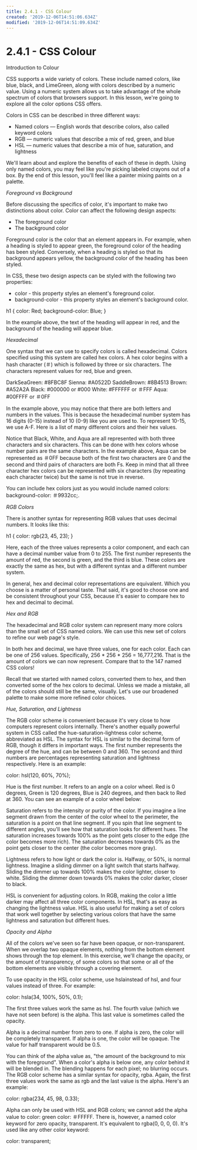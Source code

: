 ```yaml
---
title: 2.4.1 - CSS Colour
created: '2019-12-06T14:51:06.634Z'
modified: '2019-12-06T14:51:09.634Z'
---
```


# 2.4.1 - CSS Colour
Introduction to Colour

CSS supports a wide variety of colors. These include named colors, like blue, black, and LimeGreen, along with colors described by a numeric value. Using a numeric system allows us to take advantage of the whole spectrum of colors that browsers support. In this lesson, we're going to explore all the color options CSS offers.

Colors in CSS can be described in three different ways:

* Named colors — English words that describe colors, also called keyword colors
* RGB — numeric values that describe a mix of red, green, and blue
* HSL — numeric values that describe a mix of hue, saturation, and lightness

We'll learn about and explore the benefits of each of these in depth. Using only named colors, you may feel like you're picking labeled crayons out of a box. By the end of this lesson, you'll feel like a painter mixing paints on a palette.

*Foreground vs Background*

Before discussing the specifics of color, it's important to make two distinctions about color. Color can affect the following design aspects:

* The foreground color
* The background color

Foreground color is the color that an element appears in. For example, when a heading is styled to appear green, the foreground color of the heading has been styled. Conversely, when a heading is styled so that its background appears yellow, the background color of the heading has been styled.

In CSS, these two design aspects can be styled with the following two properties:

* color - this property styles an element's foreground color.
* background-color - this property styles an element's background color.

h1 {
color: Red;
background-color: Blue;
}

In the example above, the text of the heading will appear in red, and the background of the heading will appear blue.

*Hexadecimal*

One syntax that we can use to specify colors is called hexadecimal. Colors specified using this system are called hex colors. A hex color begins with a hash character (＃) which is followed by three or six characters. The characters represent values for red, blue and green.

DarkSeaGreen: #8FBC8F
Sienna: #A0522D
SaddleBrown: #8B4513
Brown: #A52A2A
Black: #000000 or #000
White: #FFFFFF or ＃FFF
Aqua: #00FFFF or ＃0FF

In the example above, you may notice that there are both letters and numbers in the values. This is because the hexadecimal number system has 16 digits (0-15) instead of 10 (0-9) like you are used to. To represent 10-15, we use A-F. Here is a list of many different colors and their hex values.

Notice that Black, White, and Aqua are all represented with both three characters and six characters. This can be done with hex colors whose number pairs are the same characters. In the example above, Aqua can be represented as ＃0FF because both of the first two characters are 0 and the second and third pairs of characters are both Fs. Keep in mind that all three character hex colors can be represented with six characters (by repeating each character twice) but the same is not true in reverse.

You can include hex colors just as you would include named colors: background-color: ＃9932cc;.

*RGB Colors*

There is another syntax for representing RGB values that uses decimal numbers. It looks like this:

h1 {
color: rgb(23, 45, 23);
}

Here, each of the three values represents a color component, and each can have a decimal number value from 0 to 255. The first number represents the amount of red, the second is green, and the third is blue. These colors are exactly the same as hex, but with a different syntax and a different number system.

In general, hex and decimal color representations are equivalent. Which you choose is a matter of personal taste. That said, it's good to choose one and be consistent throughout your CSS, because it's easier to compare hex to hex and decimal to decimal.

*Hex and RGB*

The hexadecimal and RGB color system can represent many more colors than the small set of CSS named colors. We can use this new set of colors to refine our web page's style.

In both hex and decimal, we have three values, one for each color. Each can be one of 256 values. Specifically, 256 * 256 * 256 = 16,777,216. That is the amount of colors we can now represent. Compare that to the 147 named CSS colors!

Recall that we started with named colors, converted them to hex, and then converted some of the hex colors to decimal. Unless we made a mistake, all of the colors should still be the same, visually. Let's use our broadened palette to make some more refined color choices.

*Hue, Saturation, and Lightness*

The RGB color scheme is convenient because it's very close to how computers represent colors internally. There's another equally powerful system in CSS called the hue-saturation-lightness color scheme, abbreviated as HSL.
The syntax for HSL is similar to the decimal form of RGB, though it differs in important ways. The first number represents the degree of the hue, and can be between 0 and 360. The second and third numbers are percentages representing saturation and lightness respectively. Here is an example:

color: hsl(120, 60%, 70%);

Hue is the first number. It refers to an angle on a color wheel. Red is 0 degrees, Green is 120 degrees, Blue is 240 degrees, and then back to Red at 360. You can see an example of a color wheel below:

Saturation refers to the intensity or purity of the color. If you imagine a line segment drawn from the center of the color wheel to the perimeter, the saturation is a point on that line segment. If you spin that line segment to different angles, you'll see how that saturation looks for different hues. The saturation increases towards 100% as the point gets closer to the edge (the color becomes more rich). The saturation decreases towards 0% as the point gets closer to the center (the color becomes more gray).

Lightness refers to how light or dark the color is. Halfway, or 50%, is normal lightness. Imagine a sliding dimmer on a light switch that starts halfway. Sliding the dimmer up towards 100% makes the color lighter, closer to white. Sliding the dimmer down towards 0% makes the color darker, closer to black.

HSL is convenient for adjusting colors. In RGB, making the color a little darker may affect all three color components. In HSL, that's as easy as changing the lightness value. HSL is also useful for making a set of colors that work well together by selecting various colors that have the same lightness and saturation but different hues.

*Opacity and Alpha*

All of the colors we've seen so far have been opaque, or non-transparent. When we overlap two opaque elements, nothing from the bottom element shows through the top element. In this exercise, we'll change the opacity, or the amount of transparency, of some colors so that some or all of the bottom elements are visible through a covering element.

To use opacity in the HSL color scheme, use hslainstead of hsl, and four values instead of three. For example:

color: hsla(34, 100%, 50%, 0.1);

The first three values work the same as hsl. The fourth value (which we have not seen before) is the alpha. This last value is sometimes called the opacity.

Alpha is a decimal number from zero to one. If alpha is zero, the color will be completely transparent. If alpha is one, the color will be opaque. The value for half transparent would be 0.5.

You can think of the alpha value as, "the amount of the background to mix with the foreground". When a color's alpha is below one, any color behind it will be blended in. The blending happens for each pixel; no blurring occurs.
The RGB color scheme has a similar syntax for opacity, rgba. Again, the first three values work the same as rgb and the last value is the alpha. Here's an example:

color: rgba(234, 45, 98, 0.33);

Alpha can only be used with HSL and RGB colors; we cannot add the alpha value to color: green color: ＃FFFFF.
There is, however, a named color keyword for zero opacity, transparent. It's equivalent to rgba(0, 0, 0, 0). It's used like any other color keyword:

color: transparent;
